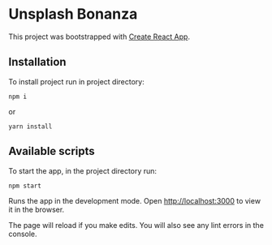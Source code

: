 # Unsplash Bonanza

This project was bootstrapped with [Create React App](https://github.com/facebook/create-react-app).

## Installation

To install project run in project directory:

```
npm i
```
or
```
yarn install
```


## Available scripts

To start the app, in the project directory run:

```
npm start
```

Runs the app in the development mode.
Open [http://localhost:3000](http://localhost:3000) to view it in the browser.

The page will reload if you make edits.
You will also see any lint errors in the console.
